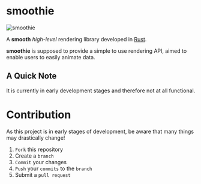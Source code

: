 # smoothie

![smoothie](https://user-images.githubusercontent.com/57096338/159522158-c1bee1c2-e250-4550-b081-422fa9d7c462.png)

A **smooth** *high-level* rendering library developed in [Rust](https://www.rust-lang.org/).

**smoothie** is supposed to provide a simple to use rendering API, aimed to enable users to easily animate data.

## A Quick Note
It is currently in early development stages and therefore not at all functional. 

# Contribution
As this project is in early stages of development, be aware that many things may drastically change!

1. `Fork` this repository
2. Create a `branch`
3. `Commit` your changes
4. `Push` your `commits` to the `branch`
5. Submit a `pull request`
